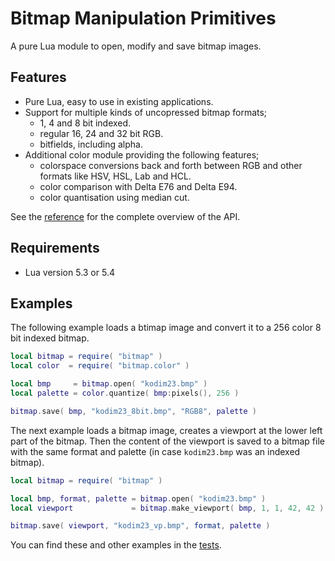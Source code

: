 # Bitmap Manipulation Primitives

A pure Lua module to open, modify and save bitmap images.

## Features

* Pure Lua, easy to use in existing applications.
* Support for multiple kinds of uncopressed bitmap formats;
  * 1, 4 and 8 bit indexed.
  * regular 16, 24 and 32 bit RGB.
  * bitfields, including alpha.
* Additional color module providing the following features;
  * colorspace conversions back and forth between RGB and other formats like HSV, HSL, Lab and HCL.
  * color comparison with Delta E76 and Delta E94.
  * color quantisation using median cut.

See the [reference](/reference.md) for the complete overview of the API.

## Requirements

* Lua version 5.3 or 5.4

## Examples

The following example loads a btimap image and convert it to a 256 color 8 bit indexed bitmap.

``` lua
local bitmap = require( "bitmap" )
local color  = require( "bitmap.color" )

local bmp     = bitmap.open( "kodim23.bmp" )
local palette = color.quantize( bmp:pixels(), 256 )

bitmap.save( bmp, "kodim23_8bit.bmp", "RGB8", palette )
```

The next example loads a bitmap image, creates a viewport at the lower left part of the bitmap.
Then the content of the viewport is saved to a bitmap file with the same format and palette (in case `kodim23.bmp` was an indexed bitmap).

``` lua
local bitmap = require( "bitmap" )

local bmp, format, palette = bitmap.open( "kodim23.bmp" )
local viewport             = bitmap.make_viewport( bmp, 1, 1, 42, 42 )

bitmap.save( viewport, "kodim23_vp.bmp", format, palette )
```

You can find these and other examples in the [tests](/test).
